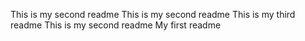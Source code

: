 This is my second readme
This is my second readme
This is my third readme
This is my second readme
My first readme
